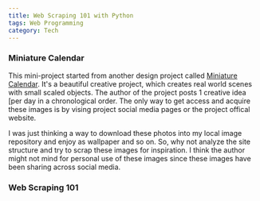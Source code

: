 ```yaml
---
title: Web Scraping 101 with Python
tags: Web Programming
category: Tech
---
```


### Miniature Calendar
This mini-project started from another design project called <a href="http://miniature-calendar.com/">Miniature Calendar</a>. It's a beautiful creative project, which creates real world scenes with small scaled objects. The author of the project posts 1 creative idea [per day in a chronological order. The only way to get access and acquire these images is by vising project social media pages or the project offical website.

I was just thinking a way to download these photos into my local image repository and enjoy as wallpaper and so on. So, why not analyze the site structure and try to scrap these images for inspiration. I think the author might not mind for personal use of these images since these images have been sharing across social media.

### Web Scraping 101
